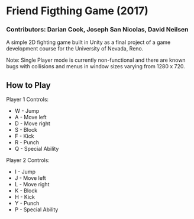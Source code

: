 # Friend Figthing Game (2017)
### Contributors: Darian Cook, Joseph San Nicolas, David Neilsen

A simple 2D fighting game built in Unity as a final project of a game development course for the University of Nevada, Reno. 

Note: Single Player mode is currently non-functional and there are known bugs with collisions and menus in window sizes varying from 1280 x 720.

## How to Play
Player 1 Controls:
  * W - Jump
  * A - Move left
  * D - Move right
  * S - Block
  * F - Kick
  * R - Punch
  * Q - Special Ability

Player 2 Controls:
  * I - Jump
  * J - Move left
  * L - Move right
  * K - Block
  * H - Kick
  * Y - Punch
  * P - Special Ability
